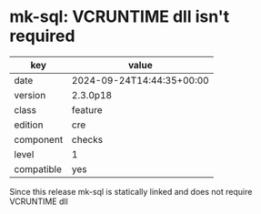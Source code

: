 [//]: # (werk v2)
# mk-sql: VCRUNTIME dll isn't required

key        | value
---------- | ---
date       | 2024-09-24T14:44:35+00:00
version    | 2.3.0p18
class      | feature
edition    | cre
component  | checks
level      | 1
compatible | yes

Since this release mk-sql is statically linked and does 
not require VCRUNTIME dll
